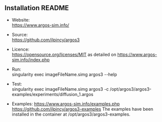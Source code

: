 ## Installation README

* Website:  
            https://www.argos-sim.info/
* Source:   
            https://github.com/ilpincy/argos3
* Licence:  
            https://opensource.org/licenses/MIT as detailed on https://www.argos-sim.info/index.php
* Run:      
            singularity exec imageFileName.simg argos3 --help

* Test:     
            singularity exec imageFileName.simg argos3 -c /opt/argos3/argos3-examples/experiments/diffusion_1.argos

* Examples:
            https://www.argos-sim.info/examples.php
            https://github.com/ilpincy/argos3-examples
            The examples have been installed in the container at /opt/argos3/argos3-examples.
